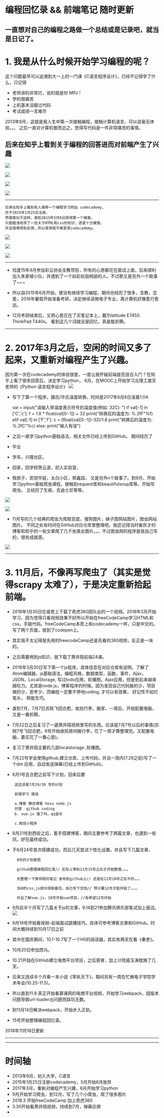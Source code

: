

# 编程回忆录  &&  前端笔记   随时更新  

## 一直想对自己的编程之路做一个总结或是记录吧，就当是日记了。 ##

# 1. 我是从什么时候开始学习编程的呢？ #

这个问题最早可以追溯到大一上的一门课《C语言程序设计》，已经不记得学了什么，只记得

- 老师讲的非常烂，说的就是你 MPJ！
- 学的很痛苦
- 上机基本没敲过代码
- 考试成绩一言难尽

2013年9月，这就是我人生中第一次接触编程，接触计算机语言，可以说毫无体验。。。
之后一直对计算机敬而远之，觉得写代码是一件非常痛苦的事情。

## 后来在知乎上看到关于编程的回答进而对前端产生了兴趣  

![](http://haitang10-blog.oss-cn-beijing.aliyuncs.com/2015.1.JPG)

![](http://haitang10-blog.oss-cn-beijing.aliyuncs.com/26%E5%B2%81%E5%BC%80%E5%A7%8B%E5%AD%A6%E7%BC%96%E7%A8%8B.JPG)

![](http://haitang10-blog.oss-cn-beijing.aliyuncs.com/%E5%A4%A7%E4%BA%8C%E4%BB%8E%E9%9B%B6%E5%BC%80%E5%A7%8B.JPG)


![](http://haitang10-blog.oss-cn-beijing.aliyuncs.com/%E7%9F%A5%E4%B9%8E-2015.JPG)

----------

		
	后来在知乎上看到有人推荐一个编程学习网站 codecademy,
	并于2015年1月25日注册，
	界面类似于这样，直到2015年5月6日获得第一个徽章。
	只是粗浅地学了一些关于HTML和css的知识，进度十分缓慢，
	并且很难得到反馈，所以渐渐就不再登录codecademy。 

![](http://haitang10-blog.oss-cn-beijing.aliyuncs.com/codecademy.JPG)

![](http://haitang10-blog.oss-cn-beijing.aliyuncs.com/htmlelements.JPG)

![](http://haitang10-blog.oss-cn-beijing.aliyuncs.com/codecademy-badges.JPG)


----------



- 恰逢15年4月参加彩云协会支教项目，所有的心思都花在面试上面，后来顺利加入朱家坡小队，并遇到了一个如彩虹般绚丽的人。不过那又是另外一个故事了~~~



- 所以自2015年6月开始，便没有继续学习编程，期间也经历了很多，支教，恋爱，2016年暑假开始准备考研，决定继续读微电子专业，离计算机好像愈行愈远。



- 12月考研结束后，又把心思花在了买笔记本上，戴尔latitude E7450. ThinkPad T440s。 看到这几个词就全是回忆，真是能折腾。

----------
# 2. 2017年3月之后，空闲的时间又多了起来，又重新对编程产生了兴趣。

因为第一次在codecademy的体验很差，一度让我怀疑前端是否适合入门？在知乎上看了很多回答后，决定学习python，
6月，在MOOC上开始学习北理工嵩天老师的《Python 语言程序设计》
![](http://haitang10-blog.oss-cn-beijing.aliyuncs.com/%E5%8C%97%E7%90%86%E5%B7%A5-%E5%B5%A9%E5%A4%A9JPG.JPG)



- 写下了第一个程序，摄氏/华氏温度转换，时间是2017年6月8日凌晨1:04

    
	val = input("请输入带温度表示符号的温度值(例如: 32C): ")
	if val[-1] in ['C','c']:
    	f = 1.8 * float(val[0:-1]) + 32
    	print("转换后的温度为: %.2fF"%f)
	elif val[-1] in ['F','f']:
    	c = (float(val[0:-1])-32)/1.8
    	print("转换后的温度为: %.2fC"%c)
	else:
    	print("输入有误")



- 之后一直学习python基础语法，相关文件已经上传到GitHub。
期间经历了

- 毕业
- 学车，兴隆社区，
- 回家，回学校贺云波，初入实验室，
- 租房子，凯悦华庭，太白小区，荣鑫园，
又是另外n个故事了。到9月，开始学习python基础爬虫课程，接触到request库和beautifulsoup库等，开始写爬虫。 又经历了生病，去迪士尼等等。

![](http://haitang10-blog.oss-cn-beijing.aliyuncs.com/python-6-8.JPG)

![](http://haitang10-blog.oss-cn-beijing.aliyuncs.com/python-9-11.JPG)



- 11月写的几个经典的爬虫为爬取百度，搜狗图片，妹子图网站图片，图虫网站图片。
不同之处有时间在GitHub对应仓库里整理吧。我还记得当时崔庆才的博客和知乎的一些文章爬了几千张美女图片。。。不过图虫网的程序是我自己写的，很有成就感。

![](http://haitang10-blog.oss-cn-beijing.aliyuncs.com/python-%E7%88%AC%E8%99%AB.JPG)


----------


# 3. 11月后，不像再写爬虫了（其实是觉得scrapy 太难了），于是决定重新拾起前端。
- 2018年1月30日在睿思上下载了奇虎360团队出的一个视频。2018年3月开始学习，因为觉得只看视频效果不好所以开始在freeCodeCamp学习HTML和css，手敲代码。freeCodeCamp本质上和codecademy一样，只是中文的。写了两个页面，放到了codepen上。
- 其实我不太记得是先用的freecodeCamp还是先看的360视频，反正是一块的。



- 之后需要用到js知识，就下载了萧井陌前端24课。
- 2018年3月30日写下第一个js程序。具体信息在对应仓库有说明。了解了Atom编辑器，js基础语法，编程风格，数据类型，函数，事件，Ajax，JSON，LocalStorage, 写过todo应用，轮播图，Ajax应用，但是到后来越来越吃力。尤其是node.js，博客程序的时候。因为发现自己代码敲的少，项目做的少，思考少，而编程一定要不停地coding, 才可以有效果， 好记性不如烂笔头， 熟能生巧。



- 直到7月，7月7日苏皖飞回合肥，收拾行李，搬家，一周后，开始配置电脑，又是一番折腾。
- 7月22日之后复习了一遍萧井陌视频里写的东西。应该是7月7号以后的事情(苏皖7号飞回合肥，8号开始收拾房间搬行李，花了一周才算整理完。又配置电脑，着实花了一番心思)。
- 复习了萧井陌主要的几部localstorage ,轮播图。
- 7月22号学会使用github,建立仓库，上传代码，并且一周内(7.29之前)写了一个dm 应用，自动发送弹幕(已经上传到GitHub)。
-  8月1号去合肥之前写下计划，回来后要


		这应该是7月29/30 写的计划 
		
		前端学习 路径
		
		a.博客 静态博客 hexo node.js
		托管  github coding 
		b. vue.js 饿了吗，qq音乐
		
		c.微信小程序
		
		


- 8月21号到西安之后，着手搭建博客，期间主要参考了两篇文章，也遇到一些坑，好在最终成功。
- 于8月24号首次搭建成功。而后几天尝试个性化设置。并且写下几篇文章，
		
		9月的计划是把
		
		github整理编程回忆录// 实际上等到11月15号之后才开始整理。。。。
		
		先整理一下萧井陌的笔记 发布到github上// 还是在11月18号之后干的。。。
		
		360的css,js部分视频看完。自己写下文档// 预计要12月才能开始了。。。。
		
		并且了解vue.js，10月开始vue项目。//有希望12月开始




- 9月前半个月写了几篇关于js的文章，9.14到21参加腾讯俱乐部笔试加上面试。
![](http://haitang10-blog.oss-cn-beijing.aliyuncs.com/%E5%BE%AE%E4%BF%A1%E5%9B%BE%E7%89%87_%E8%85%BE%E8%AE%AF%E4%BF%B1%E4%B9%90%E9%83%A8%E9%9D%A2%E8%AF%95.jpg)



- 9月19号开始看视频-前端面试跳槽技巧。具体可参考博客文章和GitHub。时间大概持续到10月17日之前
- 其中在国庆期间，10.1-10.7写了一个H5的阅读器，其实有两天在看《秦吏》。
- 10月20日参加西马。
- 10.21开始在GitHub建立电商平台项目，之后感冒，加上计院戚玉涛耽搁了几天。
- 后来又连续半个月看一本小说《宰执天下》，期间另有一周在忙微电子学院学术年会(10.25-11.5)。



- 所以直到11.8 真正开始看慕课网的电商平台视频，开始学习webpack，因版本问题导致url-loader出问题而踩坑无数。
- 到11月14日解决webpack，开始步入正轨。
- 15号开始整理编程回忆录。

2018年11月18日更新


----------









----------

# 时间轴

- 2013年9月，初入大学，C语言
- 2015年1月25日注册codecademy，5月开始6月放弃
- 2017年3月，重新对编程产生兴趣，6月开始学习python
- 9月开始学习爬虫，到12月，写了几个小爬虫，爬了很多图片
- 2018.3 开始freeCodeCamp 加上奇虎360
- 3.30开始看萧井陌视频，持续到7月，弹幕应用
- 
